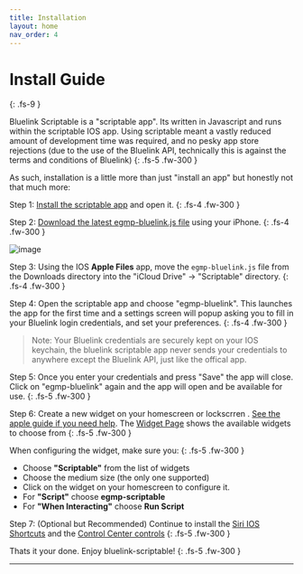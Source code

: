 ```yaml
---
title: Installation
layout: home
nav_order: 4
---
```


# Install Guide
{: .fs-9 }

Bluelink Scriptable is a "scriptable app". Its written in Javascript and runs within the scriptable IOS app. Using scriptable meant a vastly reduced amount of development time was required, and no pesky app store rejections (due to the use of the Bluelink API, technically this is against the terms and conditions of Bluelink) 
{: .fs-5 .fw-300 }

As such, installation is a little more than just "install an app" but honestly not that much more:

Step 1: [Install the scriptable app](https://apps.apple.com/us/app/scriptable/id1405459188?uo=4)
and open it.
{: .fs-4 .fw-300 } 

Step 2: [Download the latest egmp-bluelink.js file](https://github.com/andyfase/egmp-bluelink-scriptable/releases) using your iPhone.
{: .fs-4 .fw-300 }

![image](../images/download.png)

Step 3: Using the IOS **Apple Files** app, move the `egmp-bluelink.js` file from the Downloads directory into the "iCloud Drive" -> "Scriptable" directory.
{: .fs-4 .fw-300 }

Step 4: Open the scriptable app and choose "egmp-bluelink". This launches the app for the first time and a settings screen will popup asking you to fill in your Bluelink login credentials, and set your preferences. 
{: .fs-4 .fw-300 }

> Note: Your Bluelink credentials are securely kept on your IOS keychain, the bluelink scriptable app never sends your credentials to anywhere except the Bluelink API, just like the offical app.

Step 5: Once you enter your credentials and press "Save" the app will close. Click on "egmp-bluelink" again and the app will open and be available for use.
{: .fs-5 .fw-300 }

Step 6: Create a new widget on your homescreen or lockscrren . [See the apple guide if you need help](https://support.apple.com/en-ca/118610). The [Widget Page](./widgets.md) shows the available widgets to choose from 
{: .fs-5 .fw-300 }

When configuring the widget, make sure you:
{: .fs-5 .fw-300 }

- Choose **"Scriptable"** from the list of widgets
- Choose the medium size (the only one supported)
- Click on the widget on your homescreen to configure it. 
- For **"Script"** choose **egmp-scriptable**
- For **"When Interacting"** choose **Run Script**

Step 7: (Optional but Recommended) Continue to install the [Siri IOS Shortcuts](./siri.md) and the [Control Center controls](./control-center.md)
{: .fs-5 .fw-300 }

Thats it your done. Enjoy bluelink-scriptable!
{: .fs-5 .fw-300 }

----
